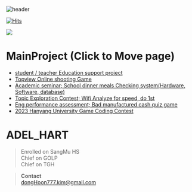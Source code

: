 ![header](https://capsule-render.vercel.app/api?&type=waving&color=0:E8CBC0,100:636FA4&text=welcome%20To%20Adel%20Hart%20PAGE&fontColor=FFFF&animation=twinkling&fontSize=30)  
  
  
[![Hits](https://hits.seeyoufarm.com/api/count/incr/badge.svg?url=https%3A%2F%2Fgithub.com%2FAdel-Hart&count_bg=%23C8B83D&title_bg=%23555555&icon=&icon_color=%23E7E7E7&title=Views&edge_flat=false)](https://hits.seeyoufarm.com)
  
  
<img src="https://media.tenor.com/OEQ8NOhu2nwAAAAi/mind-blown-mind-explosion.gif">  


**MainProject (Click to Move page)**  
===============  
- [student / teacher Education support project](https://github.com/Adel-Hart/HelperForSchool)
- [Topview Online shooting Game](https://github.com/Adel-Hart/topviewShootingGameOnline)
- [Academic seminar; School dinner meals Checking system(Hardware, Software, database)](https://github.com/Adel-Hart/HakSulZae)  
- [Topic Exploration Contest; Wifi Analyze for speed, do 1st](https://github.com/Adel-Hart/gwatamCompetition)
- [Eng performance assessment; Bad manufactured cash quiz game](https://github.com/Adel-Hart/English_Quiz_GAME)
- [2023 Hanyang University Game Coding Contest](https://github.com/Adel-Hart/PPythonGAme)


ADEL_HART
==========
>Enrolled on SangMu HS  
>Chief on GOLP  
>Chief on TGH
  
  
>**Contact**  
>dongHoon777.kim@gmail.com  
